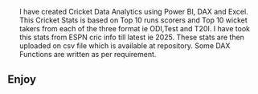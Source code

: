 <ul>I have created Cricket Data Analytics using Power BI, DAX and Excel.
This Cricket Stats is based on Top 10 runs scorers and Top 10 wicket takers from each of the three format ie ODI,Test and T20I.
I have took this stats from ESPN cric info till latest ie 2025.
These stats are then uploaded on csv file which is available at repository.
Some DAX Functions are written as per requirement.</ul>
<h2>Enjoy</h2>
